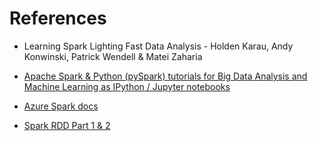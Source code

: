 # References
* Learning Spark Lighting Fast Data Analysis - Holden Karau, Andy Konwinski, Patrick Wendell & Matei Zaharia

* [Apache Spark & Python (pySpark) tutorials for Big Data Analysis and Machine Learning as IPython / Jupyter notebooks](https://github.com/jadianes/spark-py-notebooks)

* [Azure Spark docs](https://docs.microsoft.com/en-us/azure/hdinsight/hdinsight-apache-spark-overview)

* [Spark RDD Part 1 & 2](http://vishnuviswanath.com/spark_rdd.html)
